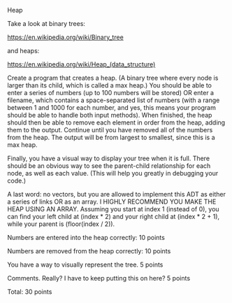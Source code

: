 Heap

 

Take a look at binary trees:

https://en.wikipedia.org/wiki/Binary_tree

and heaps:

https://en.wikipedia.org/wiki/Heap_(data_structure)

 

Create a program that creates a heap.  (A binary tree where every node is larger than its child, which is called a max heap.) You should be able to enter a series of numbers (up to 100 numbers will be stored) OR enter a filename, which contains a space-separated list of numbers (with a range between 1 and 1000 for each number, and yes, this means your program should be able to handle both input methods). When finished, the heap should then be able to remove each element in order from the heap, adding them to the output. Continue until you have removed all of the numbers from the heap. The output will be from largest to smallest, since this is a max heap.

Finally, you have a visual way to display your tree when it is full. There should be an obvious way to see the parent-child relationship for each node, as well as each value. (This will help you greatly in debugging your code.)

A last word: no vectors, but you are allowed to implement this ADT as either a series of links OR as an array. I HIGHLY RECOMMEND YOU MAKE THE HEAP USING AN ARRAY. Assuming you start at index 1 (instead of 0), you can find your left child at (index * 2) and your right child at (index * 2 + 1), while your parent is (floor(index / 2)).

 

Numbers are entered into the heap correctly:  10 points

Numbers are removed from the heap correctly:  10 points

You have a way to visually represent the tree. 5 points

Comments. Really? I have to keep putting this on here? 5 points

 

Total: 30 points

